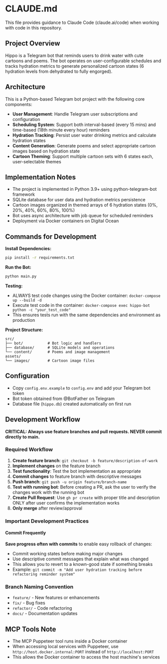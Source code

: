 # CLAUDE.md

This file provides guidance to Claude Code (claude.ai/code) when working with code in this repository.

## Project Overview

Hippo is a Telegram bot that reminds users to drink water with cute cartoons and poems. The bot operates on user-configurable schedules and tracks hydration metrics to generate personalized cartoon states (6 hydration levels from dehydrated to fully engorged).

## Architecture

This is a Python-based Telegram bot project with the following core components:

- **User Management**: Handle Telegram user subscriptions and configuration
- **Scheduling System**: Support both interval-based (every 15 mins) and time-based (18th minute every hour) reminders
- **Hydration Tracking**: Persist user water drinking metrics and calculate hydration states
- **Content Generation**: Generate poems and select appropriate cartoon images based on hydration state
- **Cartoon Theming**: Support multiple cartoon sets with 6 states each, user-selectable themes

## Implementation Notes

- The project is implemented in Python 3.9+ using python-telegram-bot framework
- SQLite database for user data and hydration metrics persistence
- Cartoon images organized in themed arrays of 6 hydration states (0%, 20%, 40%, 60%, 80%, 100%)
- Bot uses async architecture with job queue for scheduled reminders
- Deployment via Docker containers on Digital Ocean

## Commands for Development

**Install Dependencies:**
```bash
pip install -r requirements.txt
```

**Run the Bot:**
```bash
python main.py
```

**Testing:**
- ALWAYS test code changes using the Docker container: `docker-compose up --build -d`
- Execute test code in the container: `docker-compose exec hippo-bot python -c "your_test_code"`
- This ensures tests run with the same dependencies and environment as production

**Project Structure:**
```
src/
├── bot/           # Bot logic and handlers
├── database/      # SQLite models and operations  
└── content/       # Poems and image management
assets/
└── images/        # Cartoon image files
```

## Configuration

- Copy `config.env.example` to `config.env` and add your Telegram bot token
- Bot token obtained from @BotFather on Telegram
- Database file (`hippo.db`) created automatically on first run

## Development Workflow

**CRITICAL: Always use feature branches and pull requests. NEVER commit directly to main.**

### Required Workflow
1. **Create feature branch**: `git checkout -b feature/description-of-work`
2. **Implement changes** on the feature branch
3. **Test functionality**: Test the bot implementation as appropriate
4. **Commit changes** to feature branch with descriptive messages
5. **Push branch**: `git push -u origin feature/branch-name`
6. **Test with running bot**: Before creating a PR, ask the user to verify the changes work with the running bot
7. **Create Pull Request**: Use `gh pr create` with proper title and description ONLY after user confirms the implementation works
8. **Only merge** after review/approval

### Important Development Practices

#### Commit Frequently
**Save progress often with commits** to enable easy rollback of changes:
- Commit working states before making major changes
- Use descriptive commit messages that explain what was changed
- This allows you to revert to a known-good state if something breaks
- Example: `git commit -m "Add user hydration tracking before refactoring reminder system"`

### Branch Naming Convention
- `feature/` - New features or enhancements
- `fix/` - Bug fixes
- `refactor/` - Code refactoring
- `docs/` - Documentation updates

## MCP Tools Note

- The MCP Puppeteer tool runs inside a Docker container
- When accessing local services with Puppeteer, use `http://host.docker.internal:PORT` instead of `http://localhost:PORT`
- This allows the Docker container to access the host machine's services